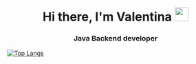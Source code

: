 <h1 align="center">Hi there, I'm Valentina</a> 
<img src="https://github.com/blackcater/blackcater/raw/main/images/Hi.gif" height="32"/></h1>
<h3 align="center">Java Backend developer</h3>

[![Top Langs](https://github-readme-stats.vercel.app/api/top-langs/?username=valentinabuddha&layout=compact)](https://github.com/anuraghazra/github-readme-stats)

